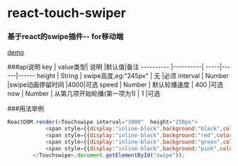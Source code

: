 # react-touch-swiper
### 基于react的swipe插件-- for移动端

[demo](http://htmlpreview.github.io/?https://github.com/cococat/react-touch-swiper/blob/master/demo.html)

###api说明
key        | value类型| 说明  |默认值|备注
---------- |----------| -----|------|------
height | String | swipe高度,eg:"245px" | 无 |必须
interval | Number  |swipe动画停留时间 |4000|可选
speed | Number | 默认轮播速度 | 400 |可选
now | Number | 从第几项开始轮播(第一项为1) | 1 |可选


###用法举例
```javascript
ReactDOM.render(<Touchswipe interval="3000"  height="250px">
			<span style={{display:"inline-block",background:"black",color:"#fff",width:"100%",height:"100%"}}>1</span>
			<span style={{display:"inline-block",background:"red",color:"yellow",width:"100%",height:"100%"}}>2</span>
			<span style={{display:"inline-block",background:"green",color:"blue",width:"100%",height:"100%"}}>3</span>
			<span style={{display:"inline-block",background:"pink",color:"#fff",width:"100%",height:"100%"}}>4</span>
		</Touchswipe>,document.getElementById("swipe"));
```

